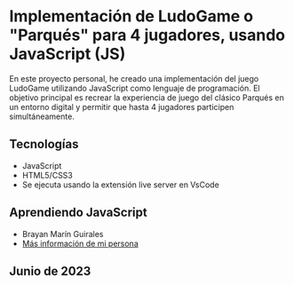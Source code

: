 # Implementación de LudoGame o "Parqués" para 4 jugadores, usando JavaScript (JS)

En este proyecto personal, he creado una implementación del juego LudoGame utilizando JavaScript como lenguaje de programación. El objetivo principal es recrear la experiencia de juego del clásico Parqués en un entorno digital y permitir que hasta 4 jugadores participen simultáneamente.

## Tecnologías

- JavaScript
- HTML5/CSS3
- Se ejecuta usando la extensión live server en VsCode

## Aprendiendo JavaScript

- Brayan Marín Guirales
- [Más información de mi persona](https://www.linkedin.com/in/brayan-marin-guirales/)

## Junio de 2023
